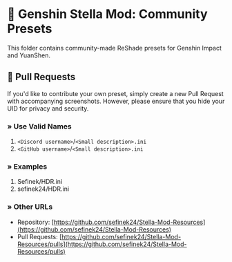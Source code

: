 # 🌠 Genshin Stella Mod: Community Presets

This folder contains community-made ReShade presets for Genshin Impact and YuanShen.

## 👥 Pull Requests
If you'd like to contribute your own preset, simply create a new Pull Request with accompanying screenshots. However, please ensure that you hide your UID for privacy and security.

### » Use Valid Names
1. `<Discord username>`/`<Small description>.ini`
2. `<GitHub username>`/`<Small description>.ini`

### » Examples
1. Sefinek/HDR.ini
2. sefinek24/HDR.ini

### » Other URLs
- Repository: [https://github.com/sefinek24/Stella-Mod-Resources](https://github.com/sefinek24/Stella-Mod-Resources)
- Pull Requests: [https://github.com/sefinek24/Stella-Mod-Resources/pulls](https://github.com/sefinek24/Stella-Mod-Resources/pulls)